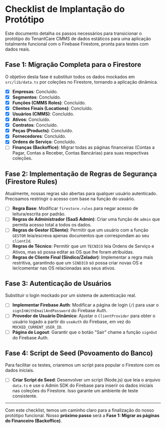 # Checklist de Implantação do Protótipo

Este documento detalha os passos necessários para transicionar o protótipo do TenantCare CMMS de dados estáticos para uma aplicação totalmente funcional com o Firebase Firestore, pronta para testes com dados reais.

## Fase 1: Migração Completa para o Firestore

O objetivo desta fase é substituir todos os dados mockados em `src/lib/data.ts` por coleções no Firestore, tornando a aplicação dinâmica.

-   [x] **Empresas**: Concluído.
-   [x] **Segmentos**: Concluído.
-   [x] **Funções (CMMS Roles)**: Concluído.
-   [x] **Clientes Finais (Locations)**: Concluído.
-   [x] **Usuários (CMMS)**: Concluído.
-   [x] **Ativos**: Concluído.
-   [x] **Contratos**: Concluído.
-   [x] **Peças (Products)**: Concluído.
-   [x] **Fornecedores**: Concluído.
-   [x] **Ordens de Serviço**: Concluído.
-   [ ] **Finanças (Backoffice)**: Migrar todas as páginas financeiras (Contas a Pagar, Contas a Receber, Contas Bancárias) para suas respectivas coleções.

## Fase 2: Implementação de Regras de Segurança (Firestore Rules)

Atualmente, nossas regras são abertas para qualquer usuário autenticado. Precisamos restringir o acesso com base na função do usuário.

-   [ ] **Regra Base**: Modificar `firestore.rules` para negar acesso de leitura/escrita por padrão.
-   [ ] **Regras de Administrador (SaaS Admin)**: Criar uma função de `admin` que permita acesso total a todos os dados.
-   [ ] **Regras de Gestor (Cliente)**: Permitir que um usuário com a função `GESTOR` leia/escreva apenas documentos que correspondam ao seu `clientId`.
-   [ ] **Regras de Técnico**: Permitir que um `TECNICO` leia Ordens de Serviço e Ativos, mas só possa editar as OS que lhe foram atribuídas.
-   [ ] **Regras de Cliente Final (Síndico/Zelador)**: Implementar a regra mais restritiva, garantindo que um `SINDICO` só possa criar novas OS e ler/comentar nas OS relacionadas aos seus ativos.

## Fase 3: Autenticação de Usuários

Substituir o login mockado por um sistema de autenticação real.

-   [ ] **Implementar Firebase Auth**: Modificar a página de login (`/`) para usar o `signInWithEmailAndPassword` do Firebase Auth.
-   [ ] **Provedor de Usuário Dinâmico**: Ajustar o `ClientProvider` para obter o usuário logado a partir do `useAuth` do Firebase, em vez do `MOCKED_CURRENT_USER_ID`.
-   [ ] **Página de Logout**: Garantir que o botão "Sair" chame a função `signOut` do Firebase Auth.

## Fase 4: Script de Seed (Povoamento do Banco)

Para facilitar os testes, criaremos um script para popular o Firestore com os dados iniciais.

-   [ ] **Criar Script de Seed**: Desenvolver um script (Node.js) que leia o arquivo `data.ts` e use o Admin SDK do Firebase para inserir os dados iniciais nas coleções do Firestore. Isso garante um ambiente de teste consistente.

---

Com este checklist, temos um caminho claro para a finalização do nosso protótipo funcional. Nosso **próximo passo** será a **Fase 1: Migrar as páginas do Financeiro (Backoffice)**.
